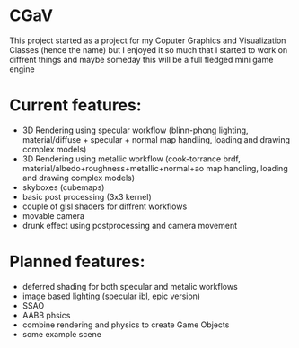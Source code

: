 # CGaV
This project started as a project for my Coputer Graphics and Visualization Classes (hence the name) but I enjoyed it so much that I started to work on diffrent things and maybe someday this will be a full fledged mini game engine

# Current features:
 - 3D Rendering using specular workflow (blinn-phong lighting, material/diffuse + specular + normal map handling, loading and drawing complex models)
 - 3D Rendering using metallic workflow (cook-torrance brdf, material/albedo+roughness+metallic+normal+ao map handling, loading and drawing complex models)
 - skyboxes (cubemaps)
 - basic post processing (3x3 kernel)
 - couple of glsl shaders for diffrent workflows
 - movable camera
 - drunk effect using postprocessing and camera movement

# Planned features:
  - deferred shading for both specular and metalic workflows
  - image based lighting (specular ibl, epic version)
  - SSAO 
  - AABB phsics
  - combine rendering and physics to create Game Objects
  - some example scene
